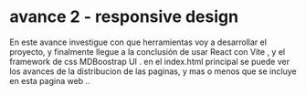 # avance 2 - responsive design

En este avance investigue con que herramientas voy a desarrollar el proyecto, y finalmente llegue a la conclusión de usar React con Vite , y el framework de css MDBoostrap UI
.
en el index.html principal se puede ver los avances de la distribucion de las paginas, y mas o menos que se incluye en esta pagina web
..
